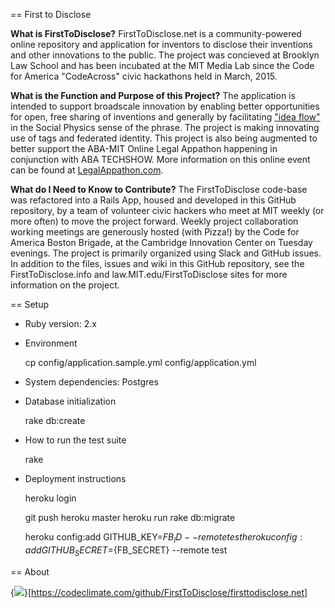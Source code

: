== First to Disclose

**What is FirstToDisclose?**  FirstToDisclose.net is a community-powered online repository and application for inventors to disclose their inventions and other innovations to the public.  The project was concieved at Brooklyn Law School and has been incubated at the MIT Media Lab since the Code for America "CodeAcross" civic hackathons held in March, 2015.  

**What is the Function and Purpose of this Project?** The application is intended to support broadscale innovation by enabling better opportunities for open, free sharing of inventions and generally by facilitating ["idea flow"](http://socialphysics.media.mit.edu) in the Social Physics sense of the phrase.  The project is making innovating use of tags and federated identity. This project is also being augmented to better support the ABA-MIT Online Legal Appathon happening in conjunction with ABA TECHSHOW.   More information on this online event can be found at [LegalAppathon.com](http://LegalAppathon.com). 

**What do I Need to Know to Contribute?**  The FirstToDisclose code-base was refactored into a Rails App, housed and developed in this GitHub repository, by a team of volunteer civic hackers who meet at MIT weekly (or more often) to move the project forward.  Weekly project collaboration working meetings are generously hosted (with Pizza!) by the Code for America Boston Brigade, at the Cambridge Innovation Center on Tuesday evenings.  The project is primarily organized using Slack and GitHub issues.  In addition to the files, issues and wiki in this GitHub repository, see the FirstToDisclose.info and law.MIT.edu/FirstToDisclose sites for more information on the project.


== Setup

* Ruby version: 2.x

* Environment

  cp config/application.sample.yml config/application.yml

* System dependencies: Postgres

* Database initialization

  rake db:create

* How to run the test suite

  rake

* Deployment instructions

  heroku login

  git push heroku master
  heroku run rake db:migrate

  heroku config:add GITHUB_KEY=${FB_ID} --remote test
  heroku config:add GITHUB_SECRET=${FB_SECRET} --remote test

== About

{<img src="https://codeclimate.com/github/FirstToDisclose/firsttodisclose.net/badges/gpa.svg" />}[https://codeclimate.com/github/FirstToDisclose/firsttodisclose.net]
